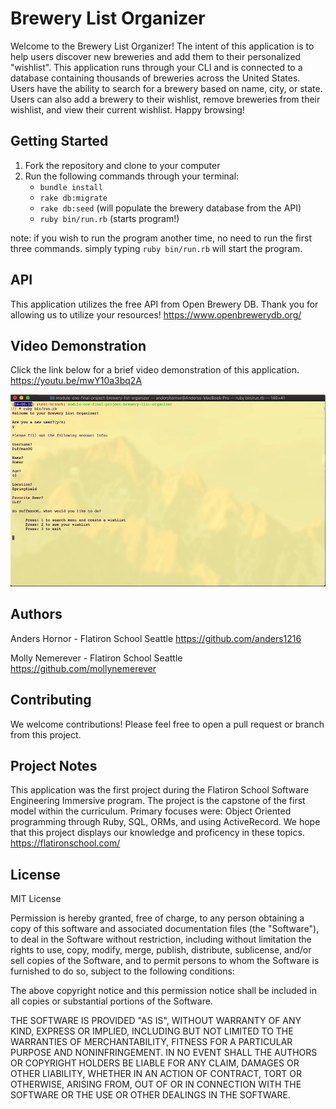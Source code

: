 # Brewery List Organizer

Welcome to the Brewery List Organizer! The intent of this application is to help users discover new breweries and add them to their personalized "wishlist". This application runs through your CLI and is connected to a database containing thousands of breweries across the United States.  Users have the ability to search for a brewery based on name, city, or state.  Users can also add a brewery to their wishlist, remove breweries from their wishlist, and view their current wishlist. Happy browsing!


## Getting Started
1. Fork the repository and clone to your computer
2. Run the following commands through your terminal:
   -  `bundle install`
   -  `rake db:migrate`
   -  `rake db:seed` (will populate the brewery database from the API)
   -  `ruby bin/run.rb` (starts program!)

note: if you wish to run the program another time, no need to run the first three commands. simply typing `ruby bin/run.rb` will start the program. 

## API
This application utilizes the free API from Open Brewery DB. Thank you for allowing us to utilize your resources!
https://www.openbrewerydb.org/

## Video Demonstration
Click the link below for a brief video demonstration of this application.
https://youtu.be/mwY10a3bq2A

![Brewery List Organizer CLI Application](https://github.com/mollynemerever/module-one-final-project-brewery-list-organizer/blob/master/image/Image%203-7-19%20at%204.21%20PM.jpg)


## Authors
Anders Hornor - Flatiron School Seattle
https://github.com/anders1216

Molly Nemerever - Flatiron School Seattle
https://github.com/mollynemerever


## Contributing
We welcome contributions! Please feel free to open a pull request or branch from this project.


## Project Notes
This application was the first project during the Flatiron School Software Engineering Immersive program. The project is the capstone of the first model within the curriculum. Primary focuses were: Object Oriented programming through Ruby, SQL, ORMs, and using ActiveRecord. We hope that this project displays our knowledge and proficency in these topics.  
https://flatironschool.com/

## License
MIT License

Permission is hereby granted, free of charge, to any person obtaining a copy of this software and associated documentation files (the "Software"), to deal in the Software without restriction, including without limitation the rights to use, copy, modify, merge, publish, distribute, sublicense, and/or sell copies of the Software, and to permit persons to whom the Software is furnished to do so, subject to the following conditions:

The above copyright notice and this permission notice shall be included in all copies or substantial portions of the Software.

THE SOFTWARE IS PROVIDED "AS IS", WITHOUT WARRANTY OF ANY KIND, EXPRESS OR IMPLIED, INCLUDING BUT NOT LIMITED TO THE WARRANTIES OF MERCHANTABILITY, FITNESS FOR A PARTICULAR PURPOSE AND NONINFRINGEMENT. IN NO EVENT SHALL THE AUTHORS OR COPYRIGHT HOLDERS BE LIABLE FOR ANY CLAIM, DAMAGES OR OTHER LIABILITY, WHETHER IN AN ACTION OF CONTRACT, TORT OR OTHERWISE, ARISING FROM, OUT OF OR IN CONNECTION WITH THE SOFTWARE OR THE USE OR OTHER DEALINGS IN THE SOFTWARE.
